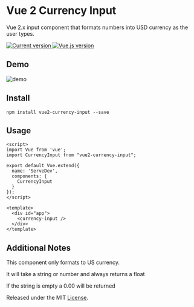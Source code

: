 # Vue 2 Currency Input

Vue 2.x input component that formats numbers into USD currency as the user types.

  <a href="https://www.npmjs.com/package/bootstrap-vue">
    <img src="https://flat.badgen.net/npm/v/vue2-currency-input" alt="Current version">
  </a>

  <a href="https://vuejs.org">
    <img src="https://flat.badgen.net/badge/vue.js/2.6.x/4fc08d" alt="Vue.js version">
  </a>

## Demo

![demo](https://user-images.githubusercontent.com/77025147/145624983-e0f56048-2faf-40e0-a2ca-7a7dc19012a8.gif)

## Install

```
npm install vue2-currency-input --save
```

## Usage

```
<script>
import Vue from 'vue';
import CurrencyInput from "vue2-currency-input";

export default Vue.extend({
  name: 'ServeDev',
  components: {
    CurrencyInput
  }
});
</script>

<template>
  <div id="app">
    <currency-input />
  </div>
</template>
```

## Additional Notes

This component only formats to US currency.

It will take a string or number and always returns a float

If the string is empty a 0.00 will be returned

Released under the MIT [License](./LICENSE).
